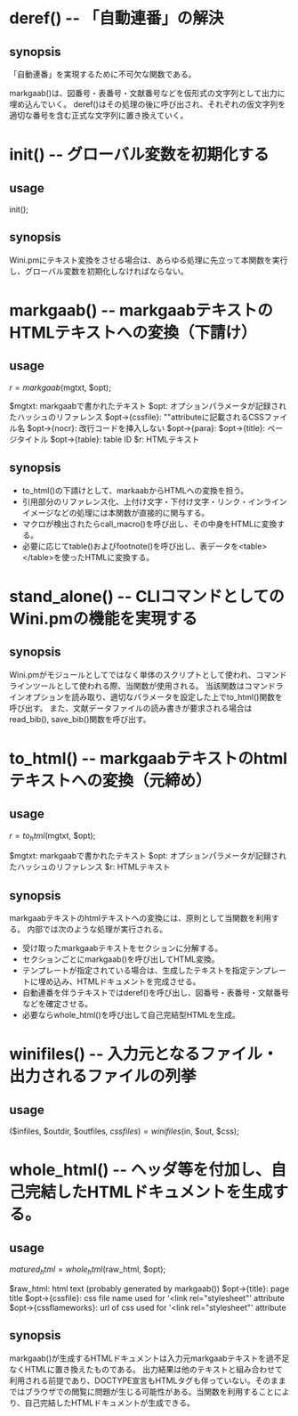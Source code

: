 
# deref() -- 「自動連番」の解決

## synopsis

「自動連番」を実現するために不可欠な関数である。

markgaab()は、図番号・表番号・文献番号などを仮形式の文字列として出力に埋め込んでいく。
deref()はその処理の後に呼び出され、それぞれの仮文字列を適切な番号を含む正式な文字列に置き換えていく。

# init() -- グローバル変数を初期化する

## usage
 
 init();

## synopsis

Wini.pmにテキスト変換をさせる場合は、あらゆる処理に先立って本関数を実行し、グローバル変数を初期化しなければならない。

# markgaab() -- markgaabテキストのHTMLテキストへの変換（下請け）

## usage

 $r = markgaab($mgtxt, $opt);

 $mgtxt: markgaabで書かれたテキスト
 $opt: オプションパラメータが記録されたハッシュのリファレンス
  $opt->{cssfile}: "<ref>"attributeに記載されるCSSファイル名
  $opt->{nocr}: 改行コードを挿入しない
  $opt->{para}: 
  $opt->{title}: ページタイトル 
  $opt->{table}: table ID
 $r: HTMLテキスト

## synopsis

* to_html()の下請けとして、markaabからHTMLへの変換を担う。
* 引用部分のリファレンス化、上付け文字・下付け文字・リンク・インラインイメージなどの処理には本関数が直接的に関与する。
* マクロが検出されたらcall_macro()を呼び出し、その中身をHTMLに変換する。
* 必要に応じてtable()およびfootnote()を呼び出し、表データを&lt;table&gt;&lt;/table&gt;を使ったHTMLに変換する。

# stand_alone() -- CLIコマンドとしてのWini.pmの機能を実現する

## synopsis

Wini.pmがモジュールとしてではなく単体のスクリプトとして使われ、コマンドラインツールとして使われる際、当関数が使用される。
当該関数はコマンドラインオプションを読み取り、適切なパラメータを設定した上でto_html()関数を呼び出す。
また、文献データファイルの読み書きが要求される場合はread_bib(), save_bib()関数を呼び出す。

# to_html() -- markgaabテキストのhtmlテキストへの変換（元締め）

## usage

 $r = to_html($mgtxt, $opt);

 $mgtxt: markgaabで書かれたテキスト
 $opt: オプションパラメータが記録されたハッシュのリファレンス
 $r: HTMLテキスト

## synopsis

markgaabテキストのhtmlテキストへの変換には、原則として当関数を利用する。
内部では次のような処理が実行される。

* 受け取ったmarkgaabテキストをセクションに分解する。
* セクションごとにmarkgaab()を呼び出してHTML変換。
* テンプレートが指定されている場合は、生成したテキストを指定テンプレートに埋め込み、HTMLドキュメントを完成させる。
* 自動連番を伴うテキストではderef()を呼び出し、図番号・表番号・文献番号などを確定させる。
* 必要ならwhole_html()を呼び出して自己完結型HTMLを生成。

# winifiles() -- 入力元となるファイル・出力されるファイルの列挙

## usage

 ($infiles, $outdir, $outfiles, $cssfiles) = winifiles($in, $out, $css);


# whole_html() -- ヘッダ等を付加し、自己完結したHTMLドキュメントを生成する。

## usage

 $matured_html = whole_html($raw_html, $opt);

 $raw_html: html text (probably generated by markgaab()) 
 $opt->{title}: page title
 $opt->{cssfile}: css file name used for '<link rel="stylesheet"' attribute 
 $opt->{cssflameworks}: url of css used for '<link rel="stylesheet"' attribute 

## synopsis

markgaab()が生成するHTMLドキュメントは入力元markgaabテキストを過不足なくHTMLに置き換えたものである。
出力結果は他のテキストと組み合わせて利用される前提であり、DOCTYPE宣言もHTMLタグも伴っていない。そのままではブラウザでの閲覧に問題が生じる可能性がある。当関数を利用することにより、自己完結したHTMLドキュメントが生成できる。
